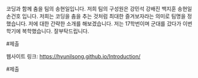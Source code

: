 코딩과 함께 춤을 팀의 송현일입니다.
저희 팀의 구성원은 강민석 강배진 백지훈 송현일 손건호 입니다.
저희는 코딩을 춤을 추는 것처럼 최대한 즐겨보자라는 의미로 팀명을 정했습니다.
저에 대한 간략한 소개를 해보겠습니다.
저는 17학번이며 군대를 갔다가 이번학기에 복학했습니다. 잘부탁드립니다.



#제출


웹사이트 링크:
https://hyunilsong.github.io/Introduction/

#제출
